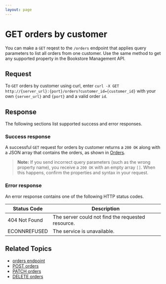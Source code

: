 ```yaml
---
layout: page
---
```


# GET orders by customer

You can make a `GET` reqest to the `/orders` endpoint that applies query parameters to list all orders from one customer. Use the same method to get any supported property in the Bookstore Management API.

## Request

To `GET` orders by customer using curl, enter `curl -X GET http://{server_url}:{port}/orders?customer_id={customer_id}` with your own `{server_url}` and `{port}` and a valid order `id`.

## Response

The following sections list supported success and error responses.

### Success response

A successful `GET` request for orders by customer returns a `200 OK` along with a JSON array that contains the orders, as shown in [Orders](orders.md#response).

> **Note:**
> If you send incorrect query parameters (such as the wrong property name), you receive a `200 OK` with an empty array `[]`. When this happens, confirm the properties and syntax in your request.

### Error response

An error response contains one of the following HTTP status codes.

| Status Code             | Description                                       |
|-------------------------|---------------------------------------------------|
| 404 Not Found           | The server could not find the requested resource. |
| ECONNREFUSED            | The service is unavailable.                      |

## Related Topics

* [orders endpoint](orders.md)
* [POST orders](post-orders.md)
* [PATCH orders](patch-orders.md)
* [DELETE orders](delete-orders.md)
